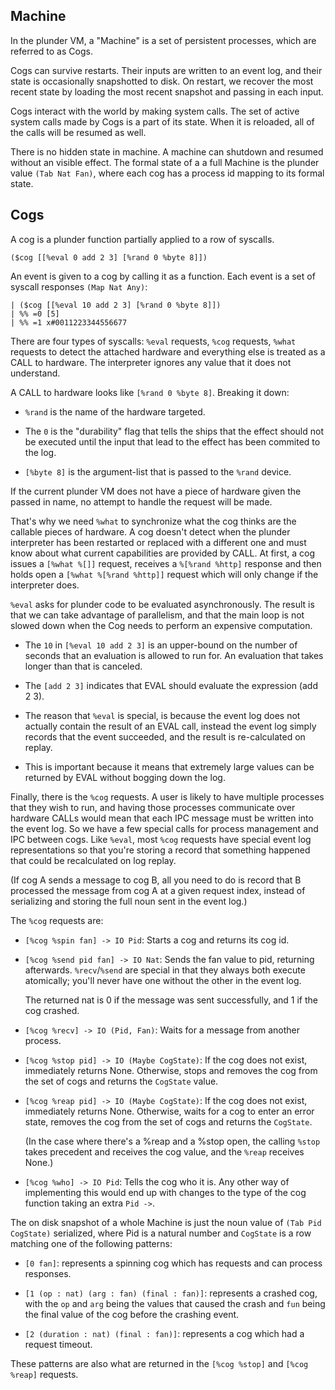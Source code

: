 Machine
-------

In the plunder VM, a "Machine" is a set of persistent processes, which
are referred to as Cogs.

Cogs can survive restarts. Their inputs are written to an event log, and
their state is occasionally snapshotted to disk. On restart, we recover
the most recent state by loading the most recent snapshot and passing in
each input.

Cogs interact with the world by making system calls. The set of active
system calls made by Cogs is a part of its state. When it is reloaded,
all of the calls will be resumed as well.

There is no hidden state in machine. A machine can shutdown and resumed
without an visible effect. The formal state of a a full Machine is the
plunder value `(Tab Nat Fan)`, where each cog has a process id mapping to
its formal state.

Cogs
----

A cog is a plunder function partially applied to a row of syscalls.

    ($cog [[%eval 0 add 2 3] [%rand 0 %byte 8]])

An event is given to a cog by calling it as a function. Each event is a
set of syscall responses `(Map Nat Any)`:

    | ($cog [[%eval 10 add 2 3] [%rand 0 %byte 8]])
    | %% =0 [5]
    | %% =1 x#0011223344556677

There are four types of syscalls: `%eval` requests, `%cog` requests,
`%what` requests to detect the attached hardware and everything else is
treated as a CALL to hardware. The interpreter ignores any value that it
does not understand.

A CALL to hardware looks like `[%rand 0 %byte 8]`. Breaking it down:

-   `%rand` is the name of the hardware targeted.

-   The `0` is the "durability" flag that tells the ships that the
    effect should not be executed until the input that lead to the
    effect has been commited to the log.

-   `[%byte 8]` is the argument-list that is passed to the `%rand`
    device.

If the current plunder VM does not have a piece of hardware given the
passed in name, no attempt to handle the request will be made.

That's why we need `%what` to synchronize what the cog thinks are the
callable pieces of hardware. A cog doesn't detect when the plunder
interpreter has been restarted or replaced with a different one and must
know about what current capabilities are provided by CALL. At first, a
cog issues a `[%what %[]]` request, receives a `%[%rand %http]` response
and then holds open a `[%what %[%rand %http]]` request which will only
change if the interpreter does.

`%eval` asks for plunder code to be evaluated asynchronously.  The result
is that we can take advantage of parallelism, and that the main loop is
not slowed down when the Cog needs to perform an expensive computation.

-   The `10` in `[%eval 10 add 2 3]` is an upper-bound on the number of
    seconds that an evaluation is allowed to run for. An evaluation that
    takes longer than that is canceled.

-   The `[add 2 3]` indicates that EVAL should evaluate the expression
    (add 2 3).

-   The reason that `%eval` is special, is because the event log does
    not actually contain the result of an EVAL call, instead the event
    log simply records that the event succeeded, and the result is
    re-calculated on replay.

-   This is important because it means that extremely large values can
    be returned by EVAL without bogging down the log.

Finally, there is the `%cog` requests. A user is likely to have multiple
processes that they wish to run, and having those processes communicate
over hardware CALLs would mean that each IPC message must be written into
the event log. So we have a few special calls for process management and
IPC between cogs. Like `%eval`, most `%cog` requests have special event
log representations so that you're storing a record that something
happened that could be recalculated on log replay.

(If cog A sends a message to cog B, all you need to do is record that B
processed the message from cog A at a given request index, instead of
serializing and storing the full noun sent in the event log.)

The `%cog` requests are:

-   `[%cog %spin fan] -> IO Pid`: Starts a cog and returns its cog id.

-   `[%cog %send pid fan] -> IO Nat`: Sends the fan value to pid,
    returning afterwards. `%recv`/`%send` are special in that they always
    both execute atomically; you'll never have one without the other in
    the event log.

    The returned nat is 0 if the message was sent successfully, and 1 if
    the cog crashed.

-   `[%cog %recv] -> IO (Pid, Fan)`: Waits for a message from another process.

-   `[%cog %stop pid] -> IO (Maybe CogState)`: If the cog does not exist,
    immediately returns None. Otherwise, stops and removes the cog from
    the set of cogs and returns the `CogState` value.

-   `[%cog %reap pid] -> IO (Maybe CogState)`: If the cog does not exist,
    immediately returns None. Otherwise, waits for a cog to enter an
    error state, removes the cog from the set of cogs and returns the
    `CogState`.

    (In the case where there's a %reap and a %stop open, the calling
    `%stop` takes precedent and receives the cog value, and the `%reap`
    receives None.)

-   `[%cog %who] -> IO Pid`: Tells the cog who it is. Any other way of
    implementing this would end up with changes to the type of the cog
    function taking an extra `Pid ->`.

The on disk snapshot of a whole Machine is just the noun value of `(Tab
Pid CogState)` serialized, where Pid is a natural number and `CogState`
is a row matching one of the following patterns:

-   `[0 fan]`: represents a spinning cog which has requests and can
    process responses.

-   `[1 (op : nat) (arg : fan) (final : fan)]`: represents a crashed cog,
    with the `op` and `arg` being the values that caused the crash and
    `fun` being the final value of the cog before the crashing event.

-   `[2 (duration : nat) (final : fan)]`: represents a cog which had a
    request timeout.

These patterns are also what are returned in the `[%cog %stop]` and
`[%cog %reap]` requests.

<!---
Local Variables:
fill-column: 73
End:
-->
